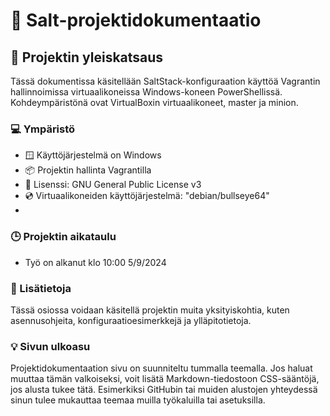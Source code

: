 # :salt: Salt-projektidokumentaatio

## :open_book: Projektin yleiskatsaus

Tässä dokumentissa käsitellään SaltStack-konfiguraation käyttöä Vagrantin hallinnoimissa virtuaalikoneissa Windows-koneen PowerShellissä. Kohdeympäristönä ovat VirtualBoxin virtuaalikoneet, master ja minion.

### :computer: Ympäristö
- :window: Käyttöjärjestelmä on Windows
- :package: Projektin hallinta Vagrantilla
- :scroll: Lisenssi: GNU General Public License v3
- :cd: Virtuaalikoneiden käyttöjärjestelmä: "debian/bullseye64"
- 
### :clock3: Projektin aikataulu
- Työ on alkanut klo 10:00 5/9/2024

### :memo: Lisätietoja
Tässä osiossa voidaan käsitellä projektin muita yksityiskohtia, kuten asennusohjeita, konfiguraatioesimerkkejä ja ylläpitotietoja.

### :bulb: Sivun ulkoasu
Projektidokumentaation sivu on suunniteltu tummalla teemalla. Jos haluat muuttaa tämän valkoiseksi, voit lisätä Markdown-tiedostoon CSS-sääntöjä, jos alusta tukee tätä. Esimerkiksi GitHubin tai muiden alustojen yhteydessä sinun tulee mukauttaa teemaa muilla työkaluilla tai asetuksilla.
